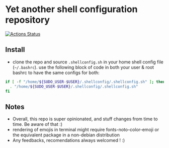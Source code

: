 # Yet another shell configuration repository

[![Actions Status](https://github.com/replicajune/shellconfig/workflows/Shellcheck/badge.svg)](https://github.com/replicajune/shellconfig/actions)

## Install

- clone the repo and source `.shellconfig.sh` in your home shell config file (`~/.bashrc`). use the following block of code in both your user & root bashrc to have the same configs for both:

``` sh
if [ -f "/home/${SUDO_USER-$USER}/.shellconfig/.shellconfig.sh" ]; then
  . "/home/${SUDO_USER-$USER}/.shellconfig/.shellconfig.sh"
fi
```

## Notes

- Overall, this repo is super opinionated, and stuff changes from time to time. Be aware of that :)
- rendering of emojis in terminal might require fonts-noto-color-emoji or the equivalent package in a non-debian distribution
- Any feedbacks, recomendations always welcomed ! :)
